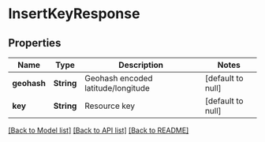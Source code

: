 # InsertKeyResponse
## Properties

| Name | Type | Description | Notes |
|------------ | ------------- | ------------- | -------------|
| **geohash** | **String** | Geohash encoded latitude/longitude | [default to null] |
| **key** | **String** | Resource key | [default to null] |

[[Back to Model list]](../README.md#documentation-for-models) [[Back to API list]](../README.md#documentation-for-api-endpoints) [[Back to README]](../README.md)

